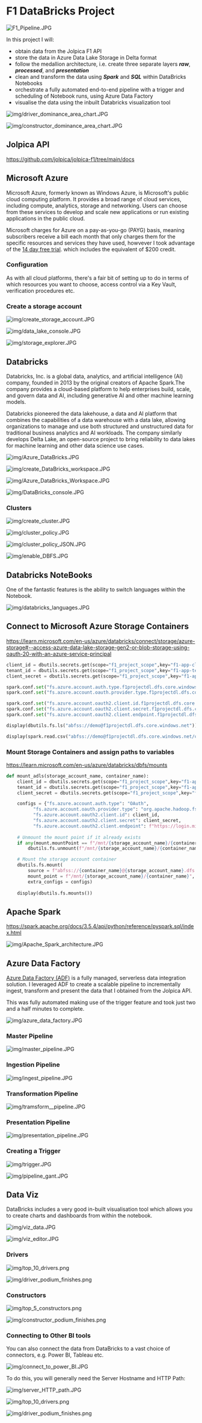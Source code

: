 # F1 DataBricks Project

![F1_Pipeline.JPG](0f5f98f3-9338-48c4-be80-64e63e7b662a.JPG)

In this project I will:

- obtain data from the Jolpica F1 API
- store the data in Azure Data Lake Storage in Delta format
- follow the medallion architecture, i.e. create three separate layers ***raw***, ***processed***, and ***presentation***
- clean and transform the data using ***Spark*** and ***SQL*** within DataBricks Notebooks
- orchestrate a fully automated end-to-end pipeline with a trigger and scheduling of Notebook runs, using Azure Data Factory
- visualise the data using the inbuilt Databricks visualization tool

![img/driver_dominance_area_chart.JPG](e71dbac3-a9ce-4178-9479-6c334a4f03cd.JPG)

![img/constructor_dominance_area_chart.JPG](5f1c4bfa-905c-42f6-96c7-63c1d55f6e71.JPG)


## Jolpica API

https://github.com/jolpica/jolpica-f1/tree/main/docs

## Microsoft Azure 

Microsoft Azure, formerly known as Windows Azure, is Microsoft's public cloud computing platform. It provides a broad range of cloud services, including compute, analytics, storage and networking. Users can choose from these services to develop and scale new applications or run existing applications in the public cloud.

Microsoft charges for Azure on a pay-as-you-go (PAYG) basis, meaning subscribers receive a bill each month that only charges them for the specific resources and services they have used, howvever I took advantage of the [14 day free trial](https://azure.microsoft.com/en-gb/pricing/offers/ms-azr-0044p). which includes the equivalent of $200 credit.

### Configuration

As with all cloud platforms, there's a fair bit of setting up to do in terms of which resources you want to choose, access control via a Key Vault, verification procedures etc.

### Create a storage account

![img/create_storage_account.JPG](4b121969-1b4d-4e7b-a5a8-1d52e978910e.JPG)

![img/data_lake_console.JPG](b157f45c-38e9-4f6c-9eb7-62985113d302.JPG)

![img/storage_explorer.JPG](30e648e9-5835-4634-8ceb-091d215e3299.JPG)

## Databricks

Databricks, Inc. is a global data, analytics, and artificial intelligence (AI) company, founded in 2013 by the original creators of Apache Spark.The company provides a cloud-based platform to help enterprises build, scale, and govern data and AI, including generative AI and other machine learning models.

Databricks pioneered the data lakehouse, a data and AI platform that combines the capabilities of a data warehouse with a data lake, allowing organizations to manage and use both structured and unstructured data for traditional business analytics and AI workloads. The company similarly develops Delta Lake, an open-source project to bring reliability to data lakes for machine learning and other data science use cases.

![img/Azure_DataBricks.JPG](927e1ab5-7714-46a8-b30a-67b605bbe2f2.JPG)

![img/create_DataBricks_workspace.JPG](afebd93f-6eec-45ff-bf89-c39e610b2c21.JPG)

![img/Azure_DataBricks_Workspace.JPG](efa2542f-af23-407b-80d5-3559d9c91263.JPG)

![img/DataBricks_console.JPG](fe50181a-8e71-4712-8c12-2aa52917bd77.JPG)

### Clusters

![img/create_cluster.JPG](d643774a-2e79-4020-bfe6-1b1bc78560ff.JPG)

![img/cluster_policy.JPG](92ace34a-a637-4446-8e13-5dd919aec05e.JPG)

![img/cluster_policy_JSON.JPG](d5be2139-6cac-48a5-b752-5e86546c0090.JPG)

![img/enable_DBFS.JPG](8ed84901-b7ff-46b2-85ab-cf8b8b69d783.JPG)

## Databricks NoteBooks

One of the fantastic features is the ability to switch languages within the Notebook.

![img/databricks_languages.JPG](bd203142-1a10-470b-ab0d-c20cb1b045a0.JPG)

## Connect to Microsoft Azure Storage Containers

https://learn.microsoft.com/en-us/azure/databricks/connect/storage/azure-storage#--access-azure-data-lake-storage-gen2-or-blob-storage-using-oauth-20-with-an-azure-service-principal



```python
client_id = dbutils.secrets.get(scope="f1_project_scope",key="f1-app-client-id" )
tenant_id = dbutils.secrets.get(scope="f1_project_scope",key="f1-app-tenant-id" )
client_secret = dbutils.secrets.get(scope="f1_project_scope",key="f1-app-client-secret")

spark.conf.set("fs.azure.account.auth.type.f1projectdl.dfs.core.windows.net", "OAuth")
spark.conf.set("fs.azure.account.oauth.provider.type.f1projectdl.dfs.core.windows.net", "org.apache.hadoop.fs.azurebfs.oauth2.ClientCredsTokenProvider")

spark.conf.set("fs.azure.account.oauth2.client.id.f1projectdl.dfs.core.windows.net", client_id)
spark.conf.set("fs.azure.account.oauth2.client.secret.f1projectdl.dfs.core.windows.net", client_secret)
spark.conf.set("fs.azure.account.oauth2.client.endpoint.f1projectdl.dfs.core.windows.net", f"https://login.microsoftonline.com/{tenant_id}/oauth2/token")

display(dbutils.fs.ls("abfss://demo@f1projectdl.dfs.core.windows.net"))

display(spark.read.csv("abfss://demo@f1projectdl.dfs.core.windows.net/circuits.csv"))
```

### Mount Storage Containers and assign paths to variables

https://learn.microsoft.com/en-us/azure/databricks/dbfs/mounts


```python
def mount_adls(storage_account_name, container_name):
    client_id = dbutils.secrets.get(scope="f1_project_scope",key="f1-app-client-id" )
    tenant_id = dbutils.secrets.get(scope="f1_project_scope",key="f1-app-tenant-id" )
    client_secret = dbutils.secrets.get(scope="f1_project_scope",key="f1-app-client-secret")

    configs = {"fs.azure.account.auth.type": "OAuth",
          "fs.azure.account.oauth.provider.type": "org.apache.hadoop.fs.azurebfs.oauth2.ClientCredsTokenProvider",
          "fs.azure.account.oauth2.client.id": client_id,
          "fs.azure.account.oauth2.client.secret": client_secret,
          "fs.azure.account.oauth2.client.endpoint": f"https://login.microsoftonline.com/{tenant_id}/oauth2/token"}
    
    # Unmount the mount point if it already exists
    if any(mount.mountPoint == f"/mnt/{storage_account_name}/{container_name}" for mount in dbutils.fs.mounts()):
        dbutils.fs.unmount(f"/mnt/{storage_account_name}/{container_name}")

    # Mount the storage account container
    dbutils.fs.mount(
        source = f"abfss://{container_name}@{storage_account_name}.dfs.core.windows.net/",
        mount_point = f"/mnt/{storage_account_name}/{container_name}", # good practice to reference storage account/container
        extra_configs = configs)
    
    display(dbutils.fs.mounts())
```

## Apache Spark

https://spark.apache.org/docs/3.5.4/api/python/reference/pyspark.sql/index.html

![img/Apache_Spark_architecture.JPG](f4b8eb2a-177a-4ae4-9fde-9b025f689fb4.JPG)

## Azure Data Factory

[Azure Data Factory (ADF)](https://azure.microsoft.com/en-us/products/data-factory) is a fully managed, serverless data integration solution. I leveraged ADF to create a scalable pipeline to incrementally ingest, transform and present the data that I obtained from the Jolpica API.

This was fully automated making use of the trigger feature and took just two and a half minutes to complete.

![img/azure_data_factory.JPG](b3f59252-b6cb-42c2-ae10-44b406d34484.JPG)

### Master Pipeline

![img/master_pipeline.JPG](1cc3b061-2607-43c4-998d-dc2172ef931e.JPG)

### Ingestion Pipeline

![img/ingest_pipeline.JPG](39381fb8-39e5-493a-bb9a-1c602db1527f.JPG)

### Transformation Pipeline

![img/tramsform__pipeline.JPG](92d85fb1-15c1-4500-8c9e-793cccb947b0.JPG)

### Presentation Pipeline

![img/presentation_pipeline.JPG](65b6e026-9267-4f86-823f-7f81543e8d4b.JPG)

### Creating a Trigger

![img/trigger.JPG](7cfbfb53-6959-447e-970f-5dfdf2487c5f.JPG)

![img/pipeline_gant.JPG](5df7b926-7ea2-4b96-8d2a-c04d7e1ba82e.JPG)

## Data Viz

DataBricks includes a very good in-built visualisation tool which allows you to create charts and dashboards from within the notebook.

![img/viz_data.JPG](c7de3f62-8f3f-4c4c-9322-bf70d8f9c941.JPG)

![img/viz_editor.JPG](6cf92e72-1978-497f-bebe-9bc54dd948fb.JPG)


### Drivers

![img/top_10_drivers.png](60901867-3e13-4fb3-95ab-9a338fbb0274.png)

![img/driver_podium_finishes.png](91fc33f3-46b9-41ad-94b6-99a30e48f754.png)


### Constructors

![img/top_5_constructors.png](a3b1d12c-c23f-456a-830f-28b53e0176c3.png)

![img/constructor_podium_finishes.png](e6030580-5ec7-4566-881c-cb028c2b2d7b.png)

### Connecting to Other BI tools
You can also connect the data from DataBricks to a vast choice of connectors, e.g. Power BI, Tableau etc.

![img/connect_to_power_BI.JPG](9ef645b1-c6da-46ae-a894-ec25f080da8f.JPG)

To do this, you will generally need the Server Hostname and HTTP Path:

![img/server_HTTP_path.JPG](948cf5a2-8e06-4d83-a68e-abc8921ff625.JPG)

![img/top_10_drivers.png](96a41a0e-2c82-43da-b82e-87fad03e60ad.png)

![img/driver_podium_finishes.png](c67c5b64-d794-4733-91f1-77bde10638b4.png)

